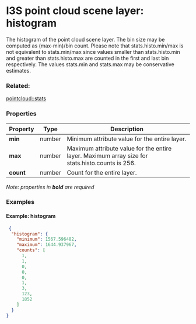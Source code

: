 # I3S point cloud scene layer: histogram

The histogram of the point cloud scene layer. The bin size may be computed as (max-min)/bin count. Please note that stats.histo.min/max is not equivalent to stats.min/max since values smaller than stats.histo.min and greater than stats.histo.max are counted in the first and last bin respectively. The values stats.min and stats.max may be conservative estimates.

### Related:

[pointcloud::stats](stats.md)
### Properties

| Property | Type | Description |
| --- | --- | --- |
| **min** | number | Minimum attribute value for the entire layer. |
| **max** | number | Maximum attribute value for the entire layer. Maximum array size for stats.histo.counts is 256. |
| **count** | number | Count for the entire layer. |

*Note: properties in **bold** are required*

### Examples 

#### Example: histogram 

```json
 {
  "histogram": {
    "minimum": 1567.596482,
    "maximum": 1644.937967,
    "counts": [
      1,
      1,
      0,
      0,
      0,
      1,
      3,
      123,
      1852
    ]
  }
} 
```


